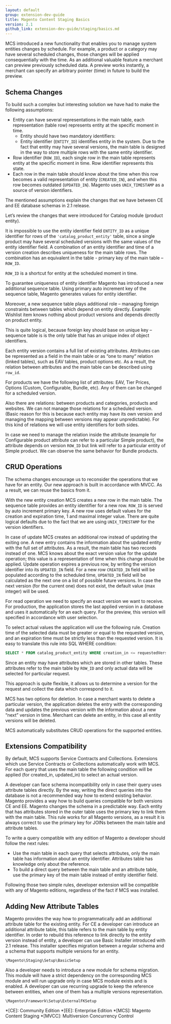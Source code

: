 ```yaml
---
layout: default
group: extension-dev-guide
title: Magento Content Staging Basics
version: 2.1
github_link: extension-dev-guide/staging/basics.md
---
```


MCS introduced a new functionality that enables you to manage system entities changes by schedule. For example, a product or a category may have several scheduled changes, those changes will be applied consequentially with the time.
As an additional valuable feature a merchant can preview previously scheduled data. A preview works instantly, a merchant can specify an arbitrary pointer (time) in future to build the preview.

## Schema Changes

To build such a complex but interesting solution we have had to make the following assumptions:

 - Entity can have several representations in the main table, each representation (table row) represents entity at the specific moment in time.
   - Entity should have two mandatory identifiers:
   - Entity identifier (`ENTITY_ID`) identifies entity in the system. Due to the fact that entity may have several versions, the main table is designed in the way to store multiple rows with the same entity identifier.
 - Row identifier (`ROW_ID`), each single row in the main table represents entity at the specific moment in time. Row identifier represents this state.
 - Each row in the main table should know about the time when this row becomes a valid representation of entity (`CREATED_IN`), and when this row becomes outdated (`UPDATED_IN`). Magento uses `UNIX_TIMESTAMP` as a source of version identifiers.

The mentioned  assumptions explain the changes that we have between CE and EE database schemas in 2.1 release.

Let’s review the changes that were introduced for Catalog module (product entity).

It is impossible to use the entity identifier field `ENTITY_ID` as a unique identifier for rows of the `'catalog_product_entity'` table, since a single product may have several scheduled versions with the same values of the entity identifier field. A combination of an entity identifier and time of a version creation describes uniqueness for the main  table rows. The combination has an equivalent in the table - primary key of the main table – `ROW_ID`.

`ROW_ID` is a shortcut for entity at the scheduled moment in time.

To guarantee uniqueness of entity identifier Magento has introduced a new additional sequence table. Using primary auto increment key of the sequence table, Magento generates values for entity identifier.

Moreover, a new sequence table plays additional role – managing foreign constraints between tables which depend on entity directly. Example: Wishlist item knows nothing about product versions and depends directly on product entity.

This is quite logical, because foreign key should base on unique key – sequence table is is the only table that has an unique index of object identifiers.

Each entity version contains a full list of existing attributes. Attributes can be represented as a field in the main table or as “one to many“ relation (linked tables), such as EAV tables, product options etc. As a result, the relation between attributes and the main table can be described using `row_id`.

For products we have the following list of attributes: EAV, Tier Prices, Options (Custom, Configurable, Bundle, etc). Any of them can be changed for a scheduled version.

Also there are relations: between products and categories, products and websites. We can not manage those relations for a scheduled version. (Basic reason for this is because each entity may have its own version and managing the mapping between versions may appear unpredictable). For this kind of relations we will use entity identifiers for both sides.

In case we need to manage the relation inside the attribute (example for Configurable product attribute can refer to a particular Simple product), the attribute depends on version `ROW_ID` but link will refer to a particular entity of Simple product. We can observe the same behavior for Bundle products.

## CRUD Operations

The schema changes encourage us to reconsider the operations that we have for an entity. Our new approach is built in accordance with MVCC. As a result, we can reuse the basics from it.

With the new entity creation MCS creates a new row in the main table. The sequence table provides an entity identifier for a new row. `ROW_ID` is served by auto increment primary key. A new row uses default values  for the creation and expiration time, 1 and maximal integer value. There are quite logical defaults due to the fact that we are using `UNIX_TIMESTAMP` for the version identifiers.

In case of update MCS creates an additional row instead of updating the exiting one. A new entry contains the information about the updated entity with the full set of attributes. As a result, the main table has two records instead of one. MCS knows about the exact version value for the update operation; this value is a representation of time when this change should be applied. Update operation expires a previous row, by writing the version identifier into its `UPDATED_IN` field. For a new row `CREATED_IN` field will be populated according to the scheduled time, `UPDATED_IN` field will be calculated as the next  one on a list of possible future versions. In case the next version (for the current one) does not exist, the default value (max integer) will be used.

For read operation we need to specify an exact version we want to receive. For production, the application stores the last applied version in a database and uses it automatically for an each query. For the preview, this version will specified in accordance with user selection.

To select actual values the application will use the following rule. Creation time of the selected data must be greater or equal to the requested version, and an expiration time must be strictly less than the requested version. It is easy to translate this rule into SQL WHERE condition:

```sql
SELECT * FROM catalog_product_entity WHERE creation_in <= requestedVersion AND updated_in > requestedVersion;
```

Since an entity may have attributes which are stored in other tables. These attributes refer to the main table by `ROW_ID` and only actual data will be selected for particular request.

This approach is quite flexible, it allows us to determine a version for the request and collect the data which correspond to it.

MCS has two options for deletion. In case a merchant wants to delete a particular version, the application deletes the entry with the corresponding data and updates the previous version with the information about a new “next” version in time. Merchant can delete an entity, in this case all entity versions will be deleted.

MCS automatically substitutes CRUD operations for the supported entities.

## Extensions Compatibility

By default, MCS supports Service Contracts and Collections. Extensions which use Service Contracts or Collections automatically work with MCS.  For each query that uses the main table the following condition will be applied (for created_in, updated_in) to select an actual version.

A developer can face schema incompatibility only in case their query uses attribute tables directly. By the way, writing the direct queries into the database is not a recommended way how to extend existing behavior. Magento provides a way how to build queries compatible for both versions CE and EE. Magento changes the schema in a predictable way. Each entity that has attributes stored in the outer table uses the primary key to link them with the main table. This rule works for all Magento versions, as a result it is always correct to use the primary key for JOINs between the main table and attribute tables.

To write a query compatible with any edition of Magento a developer should follow the next rules:

 - Use the main table in each query that selects attributes, only the main table has information about an entity identifier. Attributes table has knowledge only about the reference.
 - To build a direct query between the main table and an attribute table, use the primary key of the main table instead of entity identifier field.
 
Following those two simple rules, developer extension will be compatible with any of Magento editions, regardless of the fact if MCS was installed.

## Adding New Attribute Tables

Magento provides the way how to programmatically add an additional attribute table for the existing entity. For CE a developer can introduce an additional attribute table, this table refers to the main table by entity identifier. In order to rebuild this reference to link directly to the entity version instead of entity, a developer can use Basic Installer introduced with 2.1 release. This installer specifies migration between a regular schema and a schema that supports  multiple versions for an entity.

`\Magento\Staging\Setup\BasicSetup`

Also a developer needs to introduce a new module for schema migration. This module will have a strict dependency on the corresponding MCS module and will run upgrade only in case MCS module exists and is enabled.
A developer can use recurring upgrade to keep the reference between entities, when one of them has a multiple versions representation.

`\Magento\Framework\Setup\ExternalFKSetup`


<!-- ABBREVIATIONS -->

*[CE]: Community Edition
*[EE]: Enterprise Edition
*[MCS]: Magento Content Staging
*[MVCC]: Multiversion Concurrency Control